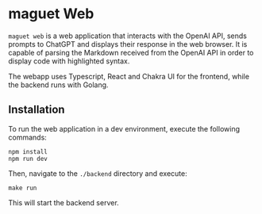 # maguet Web

`maguet web` is a web application that interacts with the OpenAI API, sends prompts to ChatGPT and displays their response in the web browser. 
It is capable of parsing the Markdown received from the OpenAI API in order to display code with highlighted syntax.

The webapp uses Typescript, React and Chakra UI for the frontend, while the backend runs with Golang.

## Installation

To run the web application in a dev environment, execute the following commands:

```
npm install
npm run dev
```

Then, navigate to the `./backend` directory and execute:

```
make run
```

This will start the backend server.
